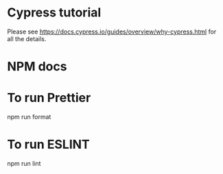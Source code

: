 # Cypress tutorial

Please see https://docs.cypress.io/guides/overview/why-cypress.html for all the details.

# NPM docs



# To run Prettier

npm run format

# To run ESLINT

npm run lint
